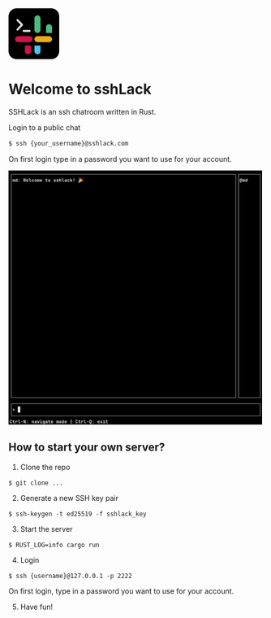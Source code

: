 <img src="https://github.com/mdelmans/sshlack/blob/main/logo.png?raw=true" alt="Logo" width="100"/>

# Welcome to sshLack

SSHLack is an ssh chatroom written in Rust.

Login to a public chat

```sh
$ ssh {your_username}@sshlack.com 
```
On first login type in a password you want to use for your account.

<img src="https://github.com/mdelmans/sshlack/blob/main/screenshot.png?raw=true" alt="Logo" width="500"/>

## How to start your own server?

1. Clone the repo

```
$ git clone ...
```

2. Generate a new SSH key pair

```
$ ssh-keygen -t ed25519 -f sshlack_key
```
3. Start the server

```
$ RUST_LOG=info cargo run
```

4. Login

```
$ ssh {username}@127.0.0.1 -p 2222
```

On first login, type in a password you want to use for your account.

5. Have fun!
